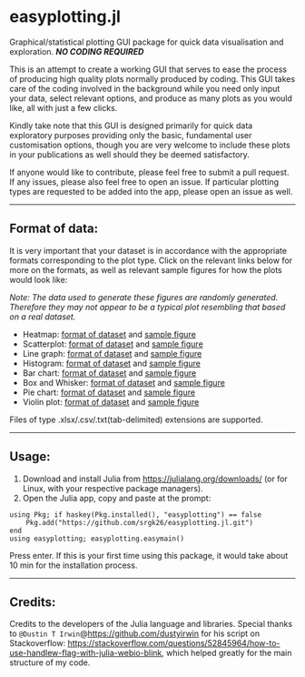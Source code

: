 # easyplotting.jl
Graphical/statistical plotting GUI package for quick data visualisation and exploration. ***NO CODING REQUIRED***

This is an attempt to create a working GUI that serves to ease the process of producing high quality plots normally produced by coding. This GUI takes care of the coding involved in the background while you need only input your data, select relevant options, and produce as many plots as you would like, all with just a few clicks.

Kindly take note that this GUI is designed primarily for quick data exploratory purposes providing only the basic, fundamental user customisation options, though you are very welcome to include these plots in your publications as well should they be deemed satisfactory.

If anyone would like to contribute, please feel free to submit a pull request. If any issues, please also feel free to open an issue. If particular plotting types are requested to be added into the app, please open an issue as well.

***

## Format of data:

It is very important that your dataset is in accordance with the appropriate formats corresponding to the plot type. Click on the relevant links below for more on the formats, as well as relevant sample figures for how the plots would look like:

*Note: The data used to generate these figures are randomly generated. Therefore they may not appear to be a typical plot resembling that based on a real dataset.*

* Heatmap: [format of dataset](https://github.com/srgk26/easyplotting.jl/tree/master/src/Heatmap/Heatmap_dataformat.png) and [sample figure](https://github.com/srgk26/easyplotting.jl/tree/master/src/Heatmap/Heatmap_sampleimage.png)
* Scatterplot: [format of dataset](https://github.com/srgk26/easyplotting.jl/tree/master/src/Scatterplot/Scatterplot_dataformat.png) and [sample figure](https://github.com/srgk26/easyplotting.jl/tree/master/src/Scatterplot/Scatterplot_sampleimage.png)
* Line graph: [format of dataset](https://github.com/srgk26/easyplotting.jl/tree/master/src/Linegraph/Linegraph_dataformat.png) and [sample figure](https://github.com/srgk26/easyplotting.jl/tree/master/src/Linegraph/Linegraph_sampleimage.png)
* Histogram: [format of dataset](https://github.com/srgk26/easyplotting.jl/tree/master/src/Histogram/Histogram_dataformat.png) and [sample figure](https://github.com/srgk26/easyplotting.jl/tree/master/src/Histogram/Histogram_sampleimage.png)
* Bar chart: [format of dataset](https://github.com/srgk26/easyplotting.jl/tree/master/src/Barchart/Barchart_dataformat.png) and [sample figure](https://github.com/srgk26/easyplotting.jl/tree/master/src/Barchart/Barchart_sampleimage.png)
* Box and Whisker: [format of dataset](https://github.com/srgk26/easyplotting.jl/tree/master/src/BoxandWhisker/BoxandWhisker_dataformat.png) and [sample figure](https://github.com/srgk26/easyplotting.jl/tree/master/src/BoxandWhisker/BoxandWhisker_sampleimage.png)
* Pie chart: [format of dataset](https://github.com/srgk26/easyplotting.jl/tree/master/src/Piechart/Piechart_dataformat.png) and [sample figure](https://github.com/srgk26/easyplotting.jl/tree/master/src/Piechart/Piechart_sampleimage.png)
* Violin plot: [format of dataset](https://github.com/srgk26/easyplotting.jl/tree/master/src/Violinplot/Violinplot_dataformat.png) and [sample figure](https://github.com/srgk26/easyplotting.jl/tree/master/src/Violinplot/Violinplot_sampleimage.png)

Files of type .xlsx/.csv/.txt(tab-delimited) extensions are supported.

***

## Usage:

1. Download and install Julia from https://julialang.org/downloads/ (or for Linux, with your respective package managers).
2. Open the Julia app, copy and paste at the prompt:

```
using Pkg; if haskey(Pkg.installed(), "easyplotting") == false
    Pkg.add("https://github.com/srgk26/easyplotting.jl.git")
end
using easyplotting; easyplotting.easymain()
```

Press enter. If this is your first time using this package, it would take about 10 min for the installation process.

***

## Credits:

Credits to the developers of the Julia language and libraries. Special thanks to `@Dustin T Irwin`@https://github.com/dustyirwin for his script on Stackoverflow: https://stackoverflow.com/questions/52845964/how-to-use-handlew-flag-with-julia-webio-blink, which helped greatly for the main structure of my code.
